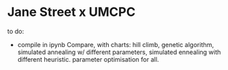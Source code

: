# Jane Street x UMCPC 

to do: 
- compile in ipynb
Compare, with charts: hill climb, genetic algorithm, simulated annealing w/ different parameters, simulated ennealing with different heuristic. parameter optimisation for all. 

